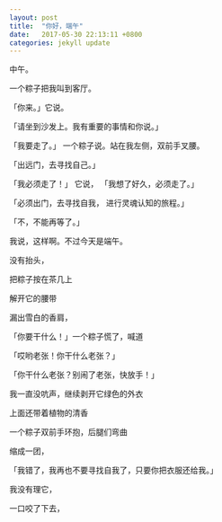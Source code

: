```yaml
---
layout: post
title:  "你好，端午"
date:   2017-05-30 22:13:11 +0800
categories: jekyll update
---
```

中午。

一个粽子把我叫到客厅。

「你来。」它说。

「请坐到沙发上。我有重要的事情和你说。」


「我要走了。」 一个粽子说。站在我左侧，双前手叉腰。

「出远门，去寻找自己。」

「我必须走了！」  它说， 「我想了好久，必须走了。」

「必须出门，去寻找自我， 进行灵魂认知的旅程。」

「不，不能再等了。」

我说，这样啊。不过今天是端午。

没有抬头，

把粽子按在茶几上

解开它的腰带

漏出雪白的香肩，

「你要干什么！」一个粽子慌了，喊道

「哎哟老张！你干什么老张？」

「你干什么老张？别闹了老张，快放手！」

我一直没吭声，继续剥开它绿色的外衣

上面还带着植物的清香

一个粽子双前手环抱，后腿们弯曲

缩成一团，

「我错了，我再也不要寻找自我了，只要你把衣服还给我。」

我没有理它，

一口咬了下去，
